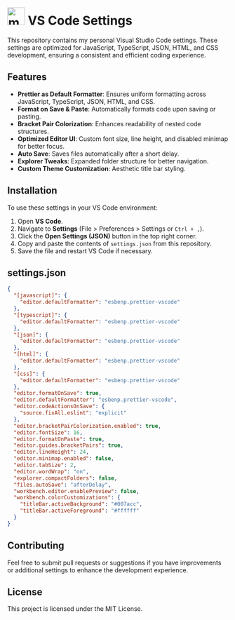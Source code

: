 # <img src="https://skillicons.dev/icons?i=vscode" height="40" alt="mongodb logo"  /> VS Code Settings

This repository contains my personal Visual Studio Code settings. These settings are optimized for JavaScript, TypeScript, JSON, HTML, and CSS development, ensuring a consistent and efficient coding experience.

## Features
- **Prettier as Default Formatter**: Ensures uniform formatting across JavaScript, TypeScript, JSON, HTML, and CSS.
- **Format on Save & Paste**: Automatically formats code upon saving or pasting.
- **Bracket Pair Colorization**: Enhances readability of nested code structures.
- **Optimized Editor UI**: Custom font size, line height, and disabled minimap for better focus.
- **Auto Save**: Saves files automatically after a short delay.
- **Explorer Tweaks**: Expanded folder structure for better navigation.
- **Custom Theme Customization**: Aesthetic title bar styling.

## Installation
To use these settings in your VS Code environment:

1. Open **VS Code**.
2. Navigate to **Settings** (File > Preferences > Settings or `Ctrl + ,`).
3. Click the **Open Settings (JSON)** button in the top right corner.
4. Copy and paste the contents of `settings.json` from this repository.
5. Save the file and restart VS Code if necessary.

## settings.json
```json
{
  "[javascript]": {
    "editor.defaultFormatter": "esbenp.prettier-vscode"
  },
  "[typescript]": {
    "editor.defaultFormatter": "esbenp.prettier-vscode"
  },
  "[json]": {
    "editor.defaultFormatter": "esbenp.prettier-vscode"
  },
  "[html]": {
    "editor.defaultFormatter": "esbenp.prettier-vscode"
  },
  "[css]": {
    "editor.defaultFormatter": "esbenp.prettier-vscode"
  },
  "editor.formatOnSave": true,
  "editor.defaultFormatter": "esbenp.prettier-vscode",
  "editor.codeActionsOnSave": {
    "source.fixAll.eslint": "explicit"
  },
  "editor.bracketPairColorization.enabled": true,
  "editor.fontSize": 16,
  "editor.formatOnPaste": true,
  "editor.guides.bracketPairs": true,
  "editor.lineHeight": 24,
  "editor.minimap.enabled": false,
  "editor.tabSize": 2,
  "editor.wordWrap": "on",
  "explorer.compactFolders": false,
  "files.autoSave": "afterDelay",
  "workbench.editor.enablePreview": false,
  "workbench.colorCustomizations": {
    "titleBar.activeBackground": "#007acc",
    "titleBar.activeForeground": "#ffffff"
  }
}
```

## Contributing
Feel free to submit pull requests or suggestions if you have improvements or additional settings to enhance the development experience.

## License
This project is licensed under the MIT License.


